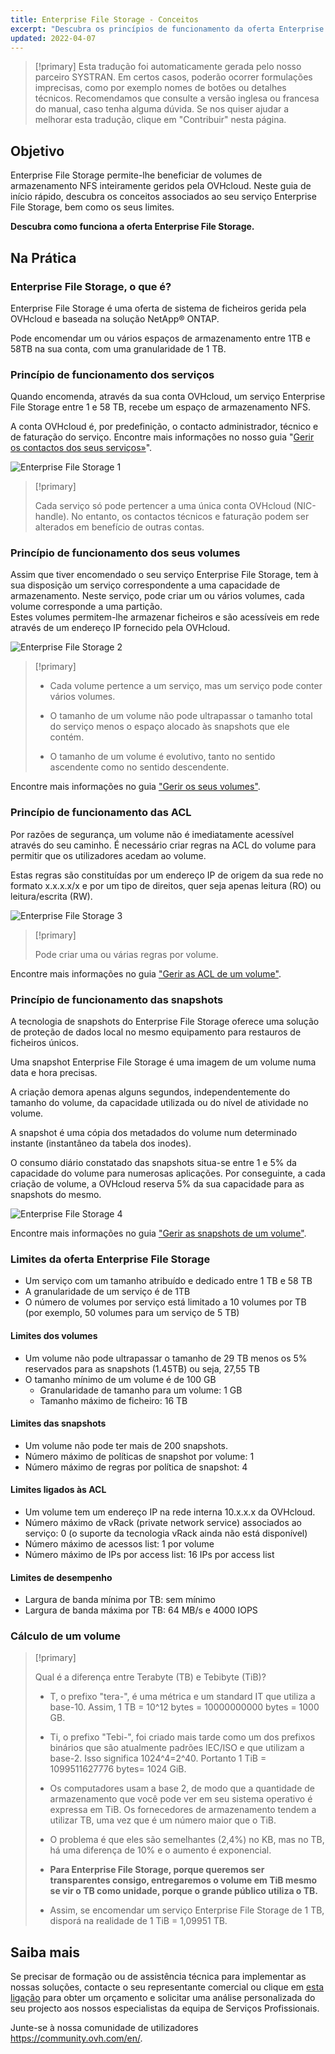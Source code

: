 ```yaml
---
title: Enterprise File Storage - Conceitos
excerpt: "Descubra os princípios de funcionamento da oferta Enterprise File Storage"
updated: 2022-04-07
---
```


> [!primary]
> Esta tradução foi automaticamente gerada pelo nosso parceiro SYSTRAN. Em certos casos, poderão ocorrer formulações imprecisas, como por exemplo nomes de botões ou detalhes técnicos. Recomendamos que consulte a versão inglesa ou francesa do manual, caso tenha alguma dúvida. Se nos quiser ajudar a melhorar esta tradução, clique em "Contribuir" nesta página.
>

## Objetivo

Enterprise File Storage permite-lhe beneficiar de volumes de armazenamento NFS inteiramente geridos pela OVHcloud. Neste guia de início rápido, descubra os conceitos associados ao seu serviço Enterprise File Storage, bem como os seus limites.

**Descubra como funciona a oferta Enterprise File Storage.**

## Na Prática

### Enterprise File Storage, o que é?

Enterprise File Storage é uma oferta de sistema de ficheiros gerida pela OVHcloud e baseada na solução NetApp&#174; ONTAP.

Pode encomendar um ou vários espaços de armazenamento entre 1TB e 58TB na sua conta, com uma granularidade de 1 TB.

### Princípio de funcionamento dos serviços

Quando encomenda, através da sua conta OVHcloud, um serviço Enterprise File Storage entre 1 e 58 TB, recebe um espaço de armazenamento NFS.

A conta OVHcloud é, por predefinição, o contacto administrador, técnico e de faturação do serviço. Encontre mais informações no nosso guia "[Gerir os contactos dos seus serviços»](/pages/account_and_service_management/account_information/managing_contact)".

![Enterprise File Storage 1](images/Netapp_Concept_1.png)

> [!primary]
>
> Cada serviço só pode pertencer a uma única conta OVHcloud (NIC-handle). No entanto, os contactos técnicos e faturação podem ser alterados em benefício de outras contas.
>

### Princípio de funcionamento dos seus volumes

Assim que tiver encomendado o seu serviço Enterprise File Storage, tem à sua disposição um serviço correspondente a uma capacidade de armazenamento. Neste serviço, pode criar um ou vários volumes, cada volume corresponde a uma partição.
<br>Estes volumes permitem-lhe armazenar ficheiros e são acessíveis em rede através de um endereço IP fornecido pela OVHcloud.

![Enterprise File Storage 2](images/Netapp_Concept_2.png)

> [!primary]
>
> - Cada volume pertence a um serviço, mas um serviço pode conter vários volumes.
>
> - O tamanho de um volume não pode ultrapassar o tamanho total do serviço menos o espaço alocado às snapshots que ele contém.
>
> - O tamanho de um volume é evolutivo, tanto no sentido ascendente como no sentido descendente.
>

Encontre mais informações no guia ["Gerir os seus volumes"](/pages/storage_and_backup/file_storage/enterprise_file_storage/netapp_volumes).

### Princípio de funcionamento das ACL

Por razões de segurança, um volume não é imediatamente acessível através do seu caminho. É necessário criar regras na ACL do volume para permitir que os utilizadores acedam ao volume.

Estas regras são constituídas por um endereço IP de origem da sua rede no formato x.x.x.x/x e por um tipo de direitos, quer seja apenas leitura (RO) ou leitura/escrita (RW).

![Enterprise File Storage 3](images/Netapp_Concept_3.png)

> [!primary]
>
> Pode criar uma ou várias regras por volume.
>

Encontre mais informações no guia ["Gerir as ACL de um volume"](/pages/storage_and_backup/file_storage/enterprise_file_storage/netapp_volume_acl).

### Princípio de funcionamento das snapshots

A tecnologia de snapshots do Enterprise File Storage oferece uma solução de proteção de dados local no mesmo equipamento para restauros de ficheiros únicos.

Uma snapshot Enterprise File Storage é uma imagem de um volume numa data e hora precisas.

A criação demora apenas alguns segundos, independentemente do tamanho do volume, da capacidade utilizada ou do nível de atividade no volume.

A snapshot é uma cópia dos metadados do volume num determinado instante (instantâneo da tabela dos inodes).

O consumo diário constatado das snapshots situa-se entre 1 e 5% da capacidade do volume para numerosas aplicações. Por conseguinte, a cada criação de volume, a OVHcloud reserva 5% da sua capacidade para as snapshots do mesmo.

![Enterprise File Storage 4](images/Netapp_Concept_4.png)

Encontre mais informações no guia ["Gerir as snapshots de um volume"](/pages/storage_and_backup/file_storage/enterprise_file_storage/netapp_volume_snapshots).

### Limites da oferta Enterprise File Storage

- Um serviço com um tamanho atribuído e dedicado entre 1 TB e 58 TB
- A granularidade de um serviço é de 1TB
- O número de volumes por serviço está limitado a 10 volumes por TB (por exemplo, 50 volumes para um serviço de 5 TB)

#### Limites dos volumes

- Um volume não pode ultrapassar o tamanho de 29 TB menos os 5% reservados para as snapshots (1.45TB) ou seja, 27,55 TB
- O tamanho mínimo de um volume é de 100 GB
    - Granularidade de tamanho para um volume: 1 GB
    - Tamanho máximo de ficheiro: 16 TB

#### Limites das snapshots

- Um volume não pode ter mais de 200 snapshots.
- Número máximo de políticas de snapshot por volume: 1
- Número máximo de regras por política de snapshot: 4

#### Limites ligados às ACL

- Um volume tem um endereço IP na rede interna 10.x.x.x da OVHcloud.
- Número máximo de vRack (private network service) associados ao serviço: 0 (o suporte da tecnologia vRack ainda não está disponível)
- Número máximo de acessos list: 1 por volume
- Número máximo de IPs por access list: 16 IPs por access list

#### Limites de desempenho

- Largura de banda mínima por TB: sem mínimo
- Largura de banda máxima por TB: 64 MB/s e 4000 IOPS

### Cálculo de um volume

> [!primary]
>
> Qual é a diferença entre Terabyte (TB) e Tebibyte (TiB)?
>
> - T, o prefixo "tera-", é uma métrica e um standard IT que utiliza a base-10. Assim, 1 TB = 10^12 bytes = 10000000000 bytes = 1000 GB.
>
> - Ti, o prefixo "Tebi-", foi criado mais tarde como um dos prefixos binários que são atualmente padrões IEC/ISO e que utilizam a base-2. Isso significa 1024^4=2^40. Portanto 1 TiB = 1099511627776 bytes= 1024 GiB.
>
> - Os computadores usam a base 2, de modo que a quantidade de armazenamento que você pode ver em seu sistema operativo é expressa em TiB. Os fornecedores de armazenamento tendem a utilizar TB, uma vez que é um número maior que o TiB.
>
> - O problema é que eles são semelhantes (2,4%) no KB, mas no TB, há uma diferença de 10% e o aumento é exponencial.
>
> - **Para Enterprise File Storage, porque queremos ser transparentes consigo, entregaremos o volume em TiB mesmo se vir o TB como unidade, porque o grande público utiliza o TB.**
>
> - Assim, se encomendar um serviço Enterprise File Storage de 1 TB, disporá na realidade de 1 TiB = 1,09951 TB.
>

## Saiba mais

Se precisar de formação ou de assistência técnica para implementar as nossas soluções, contacte o seu representante comercial ou clique em [esta ligação](https://www.ovhcloud.com/pt/professional-services/) para obter um orçamento e solicitar uma análise personalizada do seu projecto aos nossos especialistas da equipa de Serviços Profissionais.

Junte-se à nossa comunidade de utilizadores <https://community.ovh.com/en/>.
